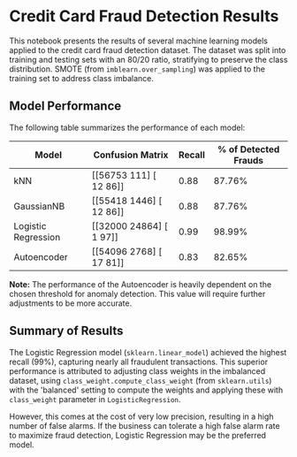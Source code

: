 # Credit Card Fraud Detection Results


This notebook presents the results of several machine learning models applied to
the credit card fraud detection dataset. The dataset was split into training
and testing sets with an 80/20 ratio, stratifying to preserve the class
distribution. SMOTE (from `imblearn.over_sampling`) was applied to the training set to address class imbalance.


## Model Performance


The following table summarizes the performance of each model:


| Model               | Confusion Matrix                | Recall | % of Detected Frauds |
| ------------------- | --------------------------------- | ------ | -------------------- |
| kNN                 | [[56753  111]  [ 12   86]]          | 0.88 | 87.76%               |
| GaussianNB          | [[55418 1446]  [ 12   86]]          | 0.88 | 87.76%               |
| Logistic Regression | [[32000 24864]  [  1   97]]          | 0.99 | 98.99%               |
| Autoencoder         | [[54096 2768]  [ 17   81]]          | 0.83 | 82.65%               |


**Note:** The performance of the Autoencoder is heavily dependent on the chosen threshold
for anomaly detection. This value will require further adjustments to be more accurate.


## Summary of Results


The Logistic Regression model (`sklearn.linear_model`) achieved the highest recall (99%), capturing nearly all fraudulent transactions. This superior performance is attributed to adjusting class weights in the imbalanced dataset, using `class_weight.compute_class_weight` (from `sklearn.utils`) with the 'balanced' setting to compute the weights and applying these with `class_weight` parameter in `LogisticRegression`.


However, this comes at the cost of very low precision, resulting in a high number of false alarms. If the business can tolerate a high false alarm rate to maximize fraud detection, Logistic Regression may be the preferred model. 
